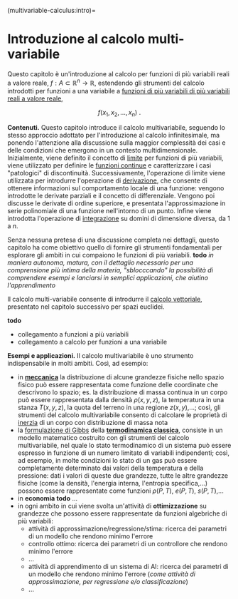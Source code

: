 (multivariable-calculus:intro)=
# Introduzione al calcolo multi-variabile

Questo capitolo è un'introduzione al calcolo per funzioni di più variabili reali a valore reale, $f: A \subset \mathbb{R}^n \rightarrow \mathbb{R}$, estendendo gli strumenti del calcolo introdotti per funzioni a una variabile a [funzioni di più variabili di più variabili reali a valore reale](math-hs:precalculus:multivariable-real-fun),

$$f(x_1, x_2, \dots, x_n) \ .$$

**Contenuti.** Questo capitolo introduce il calcolo multivariabile, seguendo lo stesso approccio adottato per l'introduzione al calcolo infinitesimale, ma ponendo l'attenzione alla discussione sulla maggior complessità dei casi e delle condizioni che emergono in un contesto multidimensionale.
Inizialmente, viene definito il concetto di [limite](multivariable-calculus:limit) per funzioni di più variabili, viene utilizzato per definire le [funzioni continue](multivariable-calculus:continuity) e caratterizzare i casi "patologici" di discontinuità.
Successivamente, l'operazione di limite viene utilizzata per introdurre l'operazione di [derivazione](multivariable-calculus:derivatives), che consente di ottenere informazioni sul comportamento locale di una funzione: vengono introdotte le derivate parziali e il concetto di differenziale. Vengono poi discusse le derivate di ordine superiore, e presentata l'approssimazione in serie polinomiale di una funzione nell'intorno di un punto.
Infine viene introdotta l'operazione di [integrazione](multivariable-calculus:integrals) su domini di dimensione diversa, da $1$ a $n$.

Senza nessuna pretesa di una discussione completa nei dettagli, questo capitolo ha come obiettivo quello di fornire gli strumenti fondamentali per esplorare gli ambiti in cui compaiono le funzioni di più variabili. **todo** *in maniera autonoma, matura, con il dettaglio necessario per una comprensione più intima della materia, "sblocccando" la possibilità di comprendere esempi e lanciarsi in semplici applicazioni, che aiutino l'apprendimento*

Il calcolo multi-variabile consente di introdurre il [calcolo vettoriale](vector-calculus), presentato nel capitolo successivo per spazi euclidei.

**todo**
- collegamento a funzioni a più variabili
- collegamento a calcolo per funzioni a una variabile

**Esempi e applicazioni.** Il calcolo multivariabile è uno strumento indispensabile in molti ambiti. Così, ad esempio:
- in [**meccanica**](https://basics2022.github.io/bbooks-physics-hs/ch/mechanics.html) la distribuzione di alcune grandezze fisiche nello spazio fisico può essere rappresentata come funzione delle coordinate che descrivono lo spazio; es. la distribuzione di massa continua in un corpo può essere rappresentata dalla densità $\rho(x,y,z)$, la temperatura in una stanza $T(x,y,z)$, la quota del terreno in una regione $z(x,y)$,...; così, gli strumenti del calcolo multivariabile consento di calcolare le proprietà di [inerzia](https://basics2022.github.io/bbooks-physics-hs/ch/mechanics/inertia.html) di un corpo con distribuzione di massa nota
- la [formulazione di Gibbs](https://basics2022.github.io/bbooks-physics-hs/ch/thermodynamics/principles-gibbs-phase-rule.html) della [**termodinamica classica**](https://basics2022.github.io/bbooks-physics-hs/ch/thermodynamics/foundation.html), consiste in un modello matematico costruito con gli strumenti del calcolo multivariabile, nel quale lo stato termodinamico di un sistema può essere espresso in funzione di un numero limitato di variabili indipendenti; così, ad esempio, in molte condizioni lo stato di un gas può essere completamente determinato dai valori della temperatura e della pressione: dati i valori di queste due grandezze, tutte le altre grandezze fisiche (come la densità, l'energia interna, l'entropia specifica,...) possono essere rappresentate come funzioni $\rho(P,T)$, $e(P,T)$, $s(P,T)$,...
- in **economia** **todo** ...
- in ogni ambito in cui viene svolta un'attività di **ottimizzazione** su grandezze che possono essere rappresentate da funzioni algebriche di più variabili:
  - attività di approssimazione/regressione/stima: ricerca dei parametri di un modello che rendono minimo l'errore
  - controllo ottimo: ricerca dei parametri di un controllore che rendono minimo l'errore
  - ...
  - attività di apprendimento di un sistema di AI: ricerca dei parametri di un modello che rendono minimo l'errore (*come attività di approssimazione, per regressione e/o classificazione*)
  - ...

<!--
I concetti di limite, derivata e integrale introdotti per le funzioni reali di variabile reale, $f: D \subset \mathbb{R} \rightarrow \mathbb{R}$ nella sezione del calcolo infinitesimale, vengono qui estesi alle funzoni a valore reale di più variabili, $f: D \subset \mathbb{R}^n \rightarrow \mathbb{R}$.

Gli strumenti del calcolo multi-variabile vengono successivamente utilizzati per il calcolo vettoriale.

Le funzioni e il calcolo multi-variabile trovano la loro applicazione in molti ambiti, tra i quali:
- la **formulazione di Gibbs della termodinamica classica** **todo** *link*
- l'**ottimizzazione** **todo** *link* e le molte applicazioni che coinvolgono un'ottimizzazione di funzioni continue e differenziabili come:
  - l'approssimazione con metodi di massima somiglianza, MLE, che prevedono la minimizzazione di una funzione di errore
  - la programmazione ottima
  - il controllo ottimo
  - ...
-->

